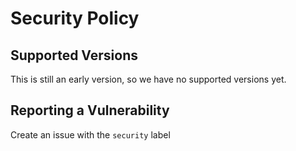 # Security Policy

## Supported Versions

This is still an early version, so we have no supported versions yet.

## Reporting a Vulnerability

Create an issue with the `security` label
